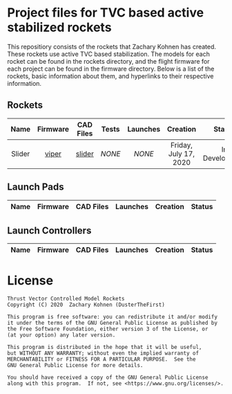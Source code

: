 # Project files for TVC based active stabilized rockets

This repositiory consists of the rockets that Zachary Kohnen has created. These rockets use active TVC based stabilization.
The models for each rocket can be found in the rockets directory, and the flight firmware for each project can be found in the firmware directory.
Below is a list of the rockets, basic information about them, and hyperlinks to their respective information.

## Rockets

| Name   | Firmware                | CAD Files                | Tests  | Launches | Creation              | Status         |
|:------:|:-----------------------:|:------------------------:|:------:|:--------:|:---------------------:|:--------------:|
| Slider | [viper](firmware/viper) | [slider](rockets/slider) | *NONE* |  *NONE*  | Friday, July 17, 2020 | In Development |

## Launch Pads

| Name   | Firmware | CAD Files                                      | Launches | Creation              | Status         |
|:------:|:--------:|:----------------------------------------------:|:--------:|:---------------------:|:--------------:|

## Launch Controllers

| Name   | Firmware | CAD Files                                      | Launches | Creation              | Status         |
|:------:|:--------:|:----------------------------------------------:|:--------:|:---------------------:|:--------------:|


# License
    Thrust Vector Controlled Model Rockets
    Copyright (C) 2020  Zachary Kohnen (DusterTheFirst)

    This program is free software: you can redistribute it and/or modify
    it under the terms of the GNU General Public License as published by
    the Free Software Foundation, either version 3 of the License, or
    (at your option) any later version.

    This program is distributed in the hope that it will be useful,
    but WITHOUT ANY WARRANTY; without even the implied warranty of
    MERCHANTABILITY or FITNESS FOR A PARTICULAR PURPOSE.  See the
    GNU General Public License for more details.

    You should have received a copy of the GNU General Public License
    along with this program.  If not, see <https://www.gnu.org/licenses/>.